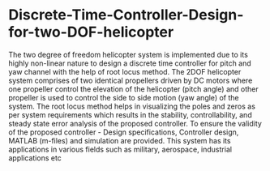 # Discrete-Time-Controller-Design-for-two-DOF-helicopter

The two degree of freedom helicopter system is implemented due to its highly non-linear nature to design a 
discrete time controller for pitch and yaw channel with the help of root locus method. The 2DOF helicopter
system comprises of two identical propellers driven by DC motors where one propeller control the elevation 
of the helicopter (pitch angle) and other propeller is used to control the side to side motion (yaw angle) 
of the system. The root locus method helps in visualizing the poles and zeros as per system requirements
which results in the stability, controllability, and steady state error analysis of the proposed controller.
To ensure the validity of the proposed controller - Design specifications, Controller design, MATLAB (m-files)
and simulation are provided. This system has its applications in various fields such as military,
aerospace, industrial applications etc

